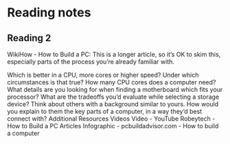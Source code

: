 # Reading notes
## Reading 2

WikiHow - How to Build a PC: This is a longer article, so it’s OK to skim this, especially parts of the process you’re already familiar with.

Which is better in a CPU, more cores or higher speed? Under which circumstances is that true? How many CPU cores does a computer need?
What details are you looking for when finding a motherboard which fits your processor?
What are the tradeoffs you’d evaluate while selecting a storage device?
Think about others with a background similar to yours. How would you explain to them the key parts of a computer, in a way they’d best connect with?
Additional Resources
Videos
Video - YouTube Robeytech - How to Build a PC
Articles
Infographic - pcbuildadvisor.com - How to build a computer
